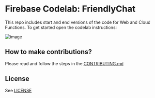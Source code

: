# Firebase Codelab: FriendlyChat

This repo includes start and end versions of the
code for Web and Cloud Functions. To get started open the codelab instructions:
 
 ![image](/home/reckerphil/pictures/Friendly_chat.png)


## How to make contributions?
Please read and follow the steps in the [CONTRIBUTING.md](CONTRIBUTING.md)


## License
See [LICENSE](LICENSE)
